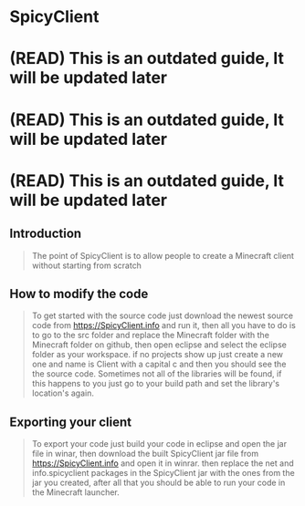 # SpicyClient

# (READ) This is an outdated guide, It will be updated later
# (READ) This is an outdated guide, It will be updated later
# (READ) This is an outdated guide, It will be updated later

## Introduction

> The point of SpicyClient is to allow people to create a Minecraft client without starting from scratch

## How to modify the code

> To get started with the source code just download the newest source code from https://SpicyClient.info and run it, then all you have to do is to go to the src folder and replace the Minecraft folder with the Minecraft folder on github, then open eclipse and select the eclipse folder as your workspace. if no projects show up just create a new one and name is Client with a capital c and then you should see the the source code. Sometimes not all of the libraries will be found, if this happens to you just go to your build path and set the library's location's again.

## Exporting your client

> To export your code just build your code in eclipse and open the jar file in winar, then download the built SpicyClient jar file from https://SpicyClient.info and open it in winrar. then replace the net and info.spicyclient packages in the SpicyClient jar with the ones from the jar you created, after all that you should be able to run your code in the Minecraft launcher.
